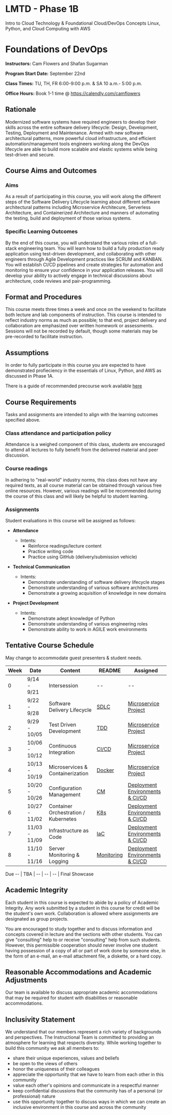 # LMTD - Phase 1B
Intro to Cloud Technology & Foundational Cloud/DevOps Concepts
Linux, Python, and Cloud Computing with AWS

# Foundations of DevOps

**Instructors:** Cam Flowers and Shafan Sugarman

**Program Start Date:** September 22nd

**Class Times:** TU, TH, FR 6:00-9:00 p.m. & SA 10 a.m.- 5:00 p.m.

**Office Hours:** Book 1-1 time @ https://calendly.com/camflowers  

## Rationale

Modernized software systems have required engineers to develop their skills across the entire software delivery lifecycle: Design, Development, Testing, Deployment and Maintenance. Armed with new software architectural patterns, more powerful cloud infrastructure, and efficient automation/management tools engineers working along the DevOps lifecycle are able to build more scalable and elastic systems while being test-driven and secure.    

## Course Aims and Outcomes 
### Aims
As a result of participating in this course, you will work along the different steps of the Software Delivery Lifecycle learning about different software architectural patterns including Microservice Architecure, Serverless Architecture, and Containerized Architecture and manners of automating the testing, build and deployment of those various systems. 

### Specific Learning Outcomes
By the end of this course, you will understand the various roles of a full-stack engineering team. You will learn how to build a fully production ready application using test-driven development, and collaborating with other engineers through Agile Development practices like SCRUM and KANBAN. You will establish CI/CD pipelines and create strategies for automation and monitoring to ensure your confidence in your application releases. You will develop your ability to actively engage in technical discussions about architecture, code reviews and pair-programming.

## Format and Procedures
This course meets three times a week and once on the weekend to facilitate both lecture and lab components of instruction. This course is intended to reflect industry norms as much as possible; to that end, project delivery and collaboration are emphasized over written homework or assessments. Sessions will not be recorded by default, though some materials may be pre-recorded to facilitate instruction. 

## Assumptions
In order to fully participate in this course you are expected to have demonstrated profieciency in the essentials of Linux, Python, and AWS as discussed in Phase 1A.

There is a guide of recommended precourse work available [here](./resources/precourse/README.md)


## Course Requirements
Tasks and assignments are intended to align with the learning outcomes specified above.

### Class attendance and participation policy

Attendance is a weighed component of this class, students are encouraged to attend all lectures to fully benefit from the delivered material and peer discussion. 

### Course readings

In adhering to "real-world" industry norms, this class does not have any required texts, as all course material can be obtained through various free online resources. However, various readings will be recommended during the course of this class and will likely be helpful to student learning.

### Assignments

Student evaluations in this course will be assigned as follows:

- **Attendance**
  - Intents:
    - Reinforce readings/lecture content
    - Practice writing code
    - Practice using GitHub (delivery/submission vehicle)
    
- **Technical Communication**
  - Intents:
    - Demonstrate understanding of software delivery lifecycle stages
    - Demonstrate understanding of various software architectures
    - Demonstrate a growing acquisition of knowledge in new domains
    
- **Project Development**
  - Intents:
    - Demonstrate adept knowledge of Python
    - Demonstrate understanding of various engineering roles
    - Demonstrate ability to work in AGILE work environments    


## Tentative Course Schedule

May change to accommodate guest presenters & student needs.

Week | Date | Content | README | Assigned
--|--|--|--|--
0 | 9/14 - 9/21 | Intersession | -- | --
1 | 9/22 - 9/28 | Software Delivery Lifecycle | [SDLC](./resources/sdlc) | [Microservice Project](./units/unit1/README.md)
2 | 9/29 - 10/05 | Test Driven Development | [TDD](./resources/tdd) | [Microservice Project](./units/unit1/README.md)
3 | 10/06 - 10/12 | Continuous Integration | [CI/CD](./resources/ci-cd) | [Microservice Project](./units/unit1/README.md)
4 | 10/13 - 10/19  | Microservices & Containerization | [Docker](https://docker-curriculum.com) | [Microservice Project](./units/unit1/README.md)
5 | 10/20 - 10/26 | Configuration Management | [CM](https://docs.aws.amazon.com/whitepapers/latest/introduction-devops-aws/introduction-devops-aws.pdf) | [Deployment Environments & CI/CD](./units/unit2/README.md)
6 | 10/27 - 11/02 | Container Orchestration / Kubernetes | [K8s](https://kubernetes.io/docs/tutorials/kubernetes-basics/) | [Deployment Environments & CI/CD](./units/unit2/README.md)
7 | 11/03 - 11/09 | Infrastructure as Code | [IaC](https://docs.aws.amazon.com/whitepapers/latest/introduction-devops-aws/introduction-devops-aws.pdf) | [Deployment Environments & CI/CD](./units/unit2/README.md)
8 | 11/10 - 11/16 | Server Monitoring & Logging | [Monitoring](https://docs.aws.amazon.com/whitepapers/latest/introduction-devops-aws/introduction-devops-aws.pdf) | [Deployment Environments & CI/CD](./units/unit2/README.md)

Due
-- | TBA | -- | -- | -- | Final Showcase

## Academic Integrity

Each student in this course is expected to abide by a policy of Academic Integrity. Any work submitted by a student in this course for  credit will be the student's own work. Collaboration is allowed where assignments are designated as group projects.

You are encouraged to study together and to discuss information and concepts covered in lecture and the sections with other students. You can give "consulting" help to or receive "consulting" help from such students. However, this permissible cooperation should never involve one student having possession of a copy of all or part of work done by someone else, in the form of an e-mail, an e-mail attachment file, a diskette, or a hard copy. 

## Reasonable Accommodations and Academic Adjustments

Our team is available to discuss appropriate academic accommodations that may be required for student with disabilities or reasonable accommodations.

## Inclusivity Statement

We understand that our members represent a rich variety of backgrounds and perspectives. The Instructional Team is committed to providing an atmosphere for learning that respects diversity. While working together to build this community we ask all members to:
*	share their unique experiences, values and beliefs
*	be open to the views of others 
*	honor the uniqueness of their colleagues
*	appreciate the opportunity that we have to learn from each other in this community
*	value each other's opinions and communicate in a respectful manner
*	keep confidential discussions that the community has of a personal (or professional) nature 
*	use this opportunity together to discuss ways in which we can create an inclusive environment in this course and across the community
